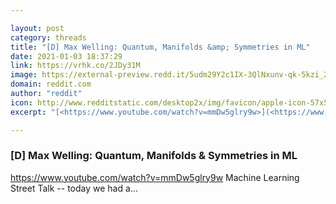 ```yaml
---

layout: post
category: threads
title: "[D] Max Welling: Quantum, Manifolds &amp; Symmetries in ML"
date: 2021-01-03 18:37:29
link: https://vrhk.co/2JDy31M
image: https://external-preview.redd.it/5udm29Y2c1IX-3QlNxunv-qk-5kzi_20HJRCqFoIpEk.jpg?width=480&height=251.308900524&auto=webp&crop=480:251.308900524,smart&s=fe589b670df19566ace468d0c448667ca5a2b890
domain: reddit.com
author: "reddit"
icon: http://www.redditstatic.com/desktop2x/img/favicon/apple-icon-57x57.png
excerpt: "[<https://www.youtube.com/watch?v=mmDw5glry9w>](<https://www.youtube.com/watch?v=mmDw5glry9w>) Machine Learning Street Talk -- today we had a..."

---
```


### [D] Max Welling: Quantum, Manifolds &amp; Symmetries in ML

[<https://www.youtube.com/watch?v=mmDw5glry9w>](<https://www.youtube.com/watch?v=mmDw5glry9w>) Machine Learning Street Talk -- today we had a...